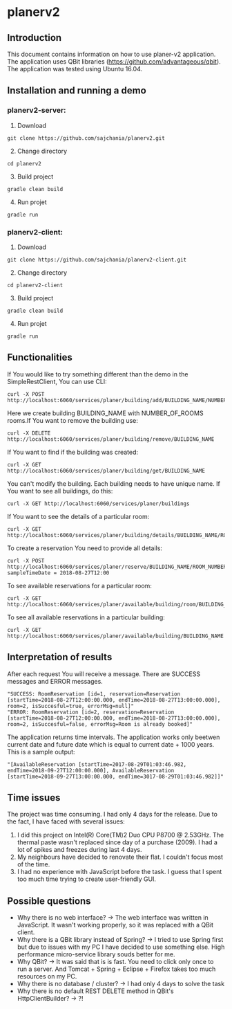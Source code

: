 # planerv2

## Introduction

This document contains information on how to use planer-v2 application. The application uses QBit libraries (https://github.com/advantageous/qbit). The application was tested using Ubuntu 16.04.

## Installation and running a demo 

### planerv2-server:

1. Download 
```
git clone https://github.com/sajchania/planerv2.git
```
2. Change directory
```
cd planerv2 
```
3. Build project
```
gradle clean build
```
4. Run projet
```
gradle run
```
 
### planerv2-client:

1. Download 
```
git clone https://github.com/sajchania/planerv2-client.git
```
2. Change directory
```
cd planerv2-client 
```
3. Build project
```
gradle clean build
```
4. Run projet
```
gradle run
```


## Functionalities
If You would like to try something different than the demo in the SimpleRestClient, You can use CLI:
```
curl -X POST http://localhost:6060/services/planer/building/add/BUILDING_NAME/NUMBER_OF_ROOMS
```
Here we create building BUILDING_NAME with NUMBER_OF_ROOMS rooms.If You want to remove the building use:
```
curl -X DELETE http://localhost:6060/services/planer/building/remove/BUILDING_NAME
```
If You want to find if the building was created:
```
curl -X GET http://localhost:6060/services/planer/building/get/BUILDING_NAME
```
You can't modify the building. Each building needs to have unique name. If You want to see all buildings, do this:
```
curl -X GET http://localhost:6060/services/planer/buildings
```
If You want to see the details of a particular room:
```
curl -X GET http://localhost:6060/services/planer/building/details/BUILDING_NAME/ROOM_NUMBER
```
To create a reservation You need to provide all details:
```
curl -X POST http://localhost:6060/services/planer/reserve/BUILDING_NAME/ROOM_NUMBER/START_TIME/END_TIME
sampleTimeDate = 2018-08-27T12:00
```
To see available reservations for a particular room:
```
curl -X GET http://localhost:6060/services/planer/available/building/room/BUILDING_NAME/ROOM_NUMBER
```
To see all available reservations in a particular building:
```
curl -X GET http://localhost:6060/services/planer/available/building/BUILDING_NAME
```
## Interpretation of results
After each request You will receive a message. There are SUCCESS messages and ERROR messages.
```
"SUCCESS: RoomReservation [id=1, reservation=Reservation [startTime=2018-08-27T12:00:00.000, endTime=2018-08-27T13:00:00.000], room=2, isSuccesful=true, errorMsg=null]"
"ERROR: RoomReservation [id=2, reservation=Reservation [startTime=2018-08-27T12:00:00.000, endTime=2018-08-27T13:00:00.000], room=2, isSuccesful=false, errorMsg=Room is already booked]"
```
The application returns time intervals. The application works only beetwen current date and future date which is equal to current date + 1000 years. This is a sample output:
```
"[AvailableReservation [startTime=2017-08-29T01:03:46.982, endTime=2018-09-27T12:00:00.000], AvailableReservation [startTime=2018-09-27T13:00:00.000, endTime=3017-08-29T01:03:46.982]]"
```

## Time issues
The project was time consuming. I had only 4 days for the release. Due to the fact, I have faced with several issues:
1. I did this project on Intel(R) Core(TM)2 Duo CPU     P8700  @ 2.53GHz. The thermal paste wasn't replaced since day of a purchase (2009). I had a lot of spikes and freezes during last 4 days.
2. My neighbours have decided to renovate their flat. I couldn't focus most of the time.
3. I had no experience with JavaScript before the task. I guess that I spent too much time trying to create user-friendly GUI.

## Possible questions
- Why there is no web interface?
  ->  The web interface was written in JavaScript. It wasn't working properly, so it was replaced with a QBit client. 
- Why there is a QBit library instead of Spring?
  -> I tried to use Spring first but due to issues with my PC I have decided to use something else. High performance micro-service library souds better for me. 
- Why QBit?
  -> It was said that is is fast. You need to click only once to run a server. And Tomcat + Spring + Eclipse + Firefox takes too much resources on my PC.
- Why there is no database / cluster?
  ->  I had only 4 days to solve the task
- Why there is no default REST DELETE method in QBit's HttpClientBuilder?
  -> ?! 













